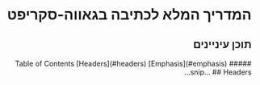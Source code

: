 <div dir='rtl' align='right'>
  <h1>המדריך המלא לכתיבה בגאווה-סקריפט</h1p>
  <h2>תוכן עיניינים</h2>
##### Table of Contents  
[Headers](#headers)  
[Emphasis](#emphasis)  
...snip...    
<a name="headers"/>
## Headers
</div>
